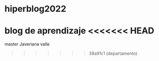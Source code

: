 # hiperblog2022
blog de aprendizaje
<<<<<<< HEAD
=======
master
Javeriana
valle
>>>>>>> 38a91c1 (departamento)
